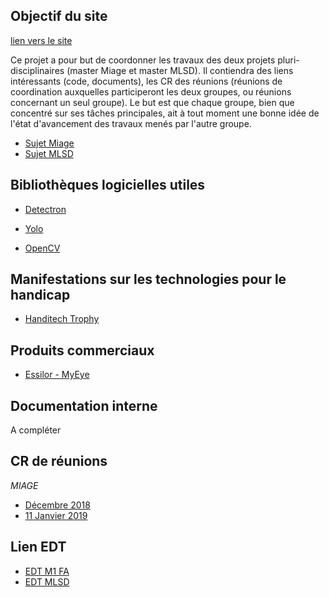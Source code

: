 ## Objectif du site 

[lien vers le site](https://frole.github.io/AI4Eye/)

Ce projet a pour but de coordonner les travaux des deux projets pluri-disciplinaires (master Miage et master MLSD).
Il contiendra des liens intéressants (code, documents), les CR des réunions (réunions de coordination auxquelles participeront les deux groupes, ou réunions concernant un seul groupe). Le but est que chaque groupe, bien que concentré sur ses tâches principales, ait à tout moment une bonne idée de l'état d'avancement des travaux menés par l'autre groupe.

- [Sujet Miage](http://ajouterlienverspdf)
- [Sujet MLSD](http://ajouterlienverspdf)


## Bibliothèques logicielles utiles 

- [Detectron](https://research.fb.com/downloads/detectron/)

- [Yolo](https://pjreddie.com/darknet/yolo/)

- [OpenCV](https://opencv.org/)

## Manifestations sur les technologies pour le handicap

- [Handitech Trophy](https://www.lahanditech.fr/les-trophees-2018)

## Produits commerciaux

- [Essilor - MyEye](http://www.myeye.fr/)

## Documentation interne

A compléter

## CR de réunions 

*MIAGE*
- [Décembre 2018](https://github.com/frole/AI4Eye/blob/master/Réunion_de_décembre_2018.md)
- [11 Janvier 2019](https://github.com/frole/AI4Eye/blob/master/Réunion_du_11_janvier_2019.md)

## Lien EDT

- [EDT M1 FA](https://sites.google.com/site/miageparisdescartes/)
- [EDT MLSD](https://docs.google.com/spreadsheets/d/1rShg4HAYBCYl4qJpvhNG_pxI63zdIMOHTOr_eGSljic/edit?ts=5b55d29b#gid=0)

